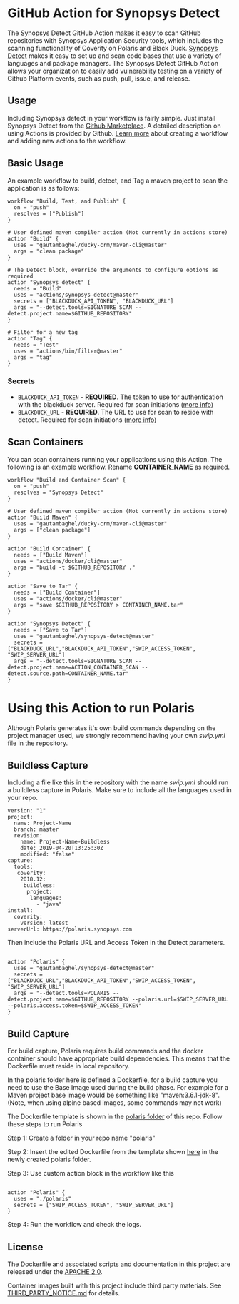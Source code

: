 # GitHub Action for Synopsys Detect

The Synopsys Detect GitHub Action makes it easy to scan GitHub repositories with Synopsys Application Security tools, which includes the scanning functionality of Coverity on Polaris and Black Duck. [Synopsys Detect](https://synopsys.atlassian.net/wiki/spaces/INTDOCS/pages/62423113/Synopsys+Detect) makes it easy to set up and scan code bases that use a variety of languages and package managers. The Synopsys Detect GitHub Action allows your organization to easily add vulnerability testing on a variety of Github Platform events, such as push, pull, issue, and release.

## Usage

Including Synopsys detect in your workflow is fairly simple. Just install Synopsys Detect from the [Github Marketplace](https://github.com/marketplace/actions/). A detailed description on using Actions is provided by Github. [Learn more](https://help.github.com/en/articles/creating-a-workflow-with-github-actions) about creating a workflow and adding new actions to the workflow.

## Basic Usage

An example workflow to build, detect, and Tag a maven project to scan the application is as follows:

```
workflow "Build, Test, and Publish" {
  on = "push"
  resolves = ["Publish"]
}

# User defined maven compiler action (Not currently in actions store)
action "Build" {
  uses = "gautambaghel/ducky-crm/maven-cli@master"
  args = "clean package"
}

# The Detect block, override the arguments to configure options as required
action "Synopsys detect" {
  needs = "Build"
  uses = "actions/synopsys-detect@master"
  secrets = ["BLACKDUCK_API_TOKEN", "BLACKDUCK_URL"]
  args = "--detect.tools=SIGNATURE_SCAN --detect.project.name=$GITHUB_REPOSITORY"
}

# Filter for a new tag
action "Tag" {
  needs = "Test"
  uses = "actions/bin/filter@master"
  args = "tag"
}

```

### Secrets

* `BLACKDUCK_API_TOKEN` - **REQUIRED**. The token to use for authentication with the blackduck server. Required for scan initiations ([more info](https://synopsys.atlassian.net/wiki/spaces/INTDOCS/pages/62423113/Synopsys+Detect#SynopsysDetect-Providingcredentials))
* `BLACKDUCK_URL` - **REQUIRED**. The URL to use for scan to reside with detect. Required for scan initiations ([more info](https://synopsys.atlassian.net/wiki/spaces/INTDOCS/pages/62423113/Synopsys+Detect#SynopsysDetect-Providingcredentials))

## Scan Containers
You can scan containers running your applications using this Action. The following is an example workflow. Rename **CONTAINER_NAME** as required.

```
workflow "Build and Container Scan" {
  on = "push"
  resolves = "Synopsys Detect"
}

# User defined maven compiler action (Not currently in actions store)
action "Build Maven" {
  uses = "gautambaghel/ducky-crm/maven-cli@master"
  args = ["clean package"]
}

action "Build Container" {
  needs = ["Build Maven"]
  uses = "actions/docker/cli@master"
  args = "build -t $GITHUB_REPOSITORY ."
}

action "Save to Tar" {
  needs = ["Build Container"]
  uses = "actions/docker/cli@master"
  args = "save $GITHUB_REPOSITORY > CONTAINER_NAME.tar"
}

action "Synopsys Detect" {
  needs = ["Save to Tar"]
  uses = "gautambaghel/synopsys-detect@master"
  secrets = ["BLACKDUCK_URL","BLACKDUCK_API_TOKEN","SWIP_ACCESS_TOKEN", "SWIP_SERVER_URL"]
  args = "--detect.tools=SIGNATURE_SCAN --detect.project.name=ACTION_CONTAINER_SCAN --detect.source.path=CONTAINER_NAME.tar"
}
```

# Using this Action to run Polaris

Although Polaris generates it's own build commands depending on the project manager used, we strongly recommend having your own *swip.yml* file in the repository.

## Buildless Capture

Including a file like this in the repository with the name *swip.yml* should run a buildless capture in Polaris. Make sure to include all the languages used in your repo.

```
version: "1"
project:
  name: Project-Name
  branch: master
  revision:
    name: Project-Name-Buildless
    date: 2019-04-20T13:25:30Z
    modified: "false"
capture:
  tools:
   coverity:
    2018.12:
     buildless:
      project:
       languages:
         - "java"
install:
  coverity:
    version: latest
serverUrl: https://polaris.synopsys.com
```

Then include the Polaris URL and Access Token in the Detect parameters.

```

action "Polaris" {
  uses = "gautambaghel/synopsys-detect@master"
  secrets = ["BLACKDUCK_URL","BLACKDUCK_API_TOKEN","SWIP_ACCESS_TOKEN", "SWIP_SERVER_URL"]
  args = "--detect.tools=POLARIS --detect.project.name=$GITHUB_REPOSITORY --polaris.url=$SWIP_SERVER_URL --polaris.access.token=$SWIP_ACCESS_TOKEN"
}

```

## Build Capture

For build capture, Polaris requires build commands and the docker container should have appropriate build dependencies. This means that the Dockerfile must reside in local repository.

In the polaris folder here is defined a Dockerfile, for a build capture you need to use the Base Image used during the build phase. For example for a Maven project base image would be something like "maven:3.6.1-jdk-8". (Note, when using alpine based images, some commands may not work)

The Dockerfile template is shown in the [polaris folder](/polaris) of this repo.
Follow these steps to run Polaris

Step 1: Create a folder in your repo name "polaris"

Step 2: Insert the edited Dockerfile from the template shown [here](/polaris) in the newly created polaris folder.

Step 3: Use custom action block in the workflow like this

```

action "Polaris" {
  uses = "./polaris"
  secrets = ["SWIP_ACCESS_TOKEN", "SWIP_SERVER_URL"]
}

```
Step 4: Run the workflow and check the logs.

## License

The Dockerfile and associated scripts and documentation in this project are released under the [APACHE 2.0](LICENSE).

Container images built with this project include third party materials. See [THIRD_PARTY_NOTICE.md](THIRD_PARTY_NOTICE.md) for details.
